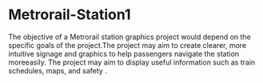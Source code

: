# Metrorail-Station1
The objective of a Metrorail station graphics project would depend on the specific goals of the project.The project may aim to create clearer, more intuitive signage and graphics to help passengers navigate the station moreeasily. The project may aim to display useful information such as train schedules, maps, and safety .
